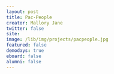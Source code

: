 ```yaml
---
layout: post
title: Pac-People
creator: Mallory Jane
twitter: false
site:
image: /lib/img/projects/pacpeople.jpg
featured: false
demodays: true
eboard: false
alumni: false
---
```

